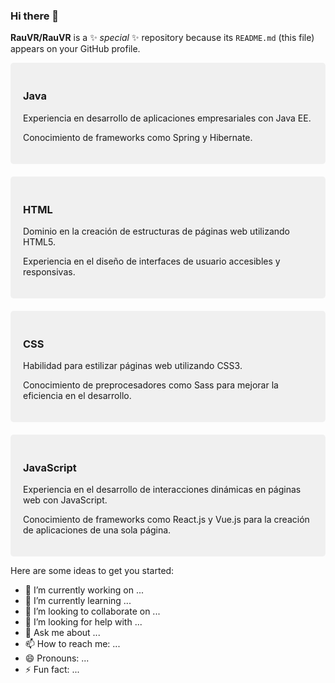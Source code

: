 ### Hi there 👋


**RauVR/RauVR** is a ✨ _special_ ✨ repository because its `README.md` (this file) appears on your GitHub profile.


<div style="background-color: #f0f0f0; padding: 20px; border-radius: 5px; margin-bottom: 20px;">
  <h3>Java</h3>
  <p>Experiencia en desarrollo de aplicaciones empresariales con Java EE.</p>
  <p>Conocimiento de frameworks como Spring y Hibernate.</p>
</div>

<div style="background-color: #f0f0f0; padding: 20px; border-radius: 5px; margin-bottom: 20px;">
  <h3>HTML</h3>
  <p>Dominio en la creación de estructuras de páginas web utilizando HTML5.</p>
  <p>Experiencia en el diseño de interfaces de usuario accesibles y responsivas.</p>
</div>

<div style="background-color: #f0f0f0; padding: 20px; border-radius: 5px; margin-bottom: 20px;">
  <h3>CSS</h3>
  <p>Habilidad para estilizar páginas web utilizando CSS3.</p>
  <p>Conocimiento de preprocesadores como Sass para mejorar la eficiencia en el desarrollo.</p>
</div>

<div style="background-color: #f0f0f0; padding: 20px; border-radius: 5px;">
  <h3>JavaScript</h3>
  <p>Experiencia en el desarrollo de interacciones dinámicas en páginas web con JavaScript.</p>
  <p>Conocimiento de frameworks como React.js y Vue.js para la creación de aplicaciones de una sola página.</p>
</div>

Here are some ideas to get you started:

- 🔭 I’m currently working on ...
- 🌱 I’m currently learning ...
- 👯 I’m looking to collaborate on ...
- 🤔 I’m looking for help with ...
- 💬 Ask me about ...
- 📫 How to reach me: ...
- 😄 Pronouns: ...
- ⚡ Fun fact: ...

